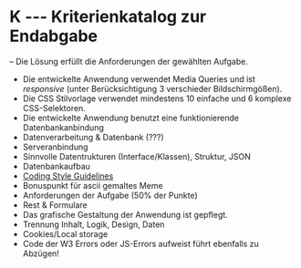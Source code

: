 # **K _---_** Kriterienkatalog zur Endabgabe

– Die Lösung erfüllt die Anforderungen der gewählten Aufgabe.
- Die entwickelte Anwendung verwendet Media Queries und ist *responsive* (unter Berücksichtigung 3 verschieder Bildschirmgößen).
- Die CSS Stilvorlage verwendet mindestens 10 einfache und 6 komplexe CSS-Selektoren.
- Die entwickelte Anwendung benutzt eine funktionierende Datenbankanbindung
- Datenverarbeitung & Datenbank (???)
- Serveranbindung
- Sinnvolle Datentrukturen (Interface/Klassen), Struktur, JSON
- Datenbankaufbau 
- [Coding Style Guidelines](https://hs-furtwangen.github.io/GIS-SoSe-2020/codingstyle/)
- Bonuspunkt für ascii gemaltes Meme
- Anforderungen der Aufgabe (50% der Punkte)
- Rest & Formulare
- Das grafische Gestaltung der Anwendung ist gepflegt.
- Trennung Inhalt, Logik, Design, Daten
- Cookies/Local storage
- Code der W3 Errors oder JS-Errors aufweist führt ebenfalls zu Abzügen!